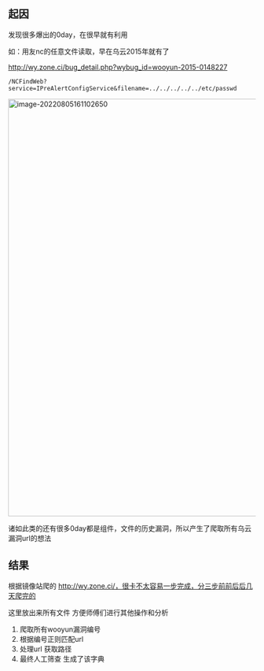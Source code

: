## 起因

发现很多爆出的0day，在很早就有利用

如：用友nc的任意文件读取，早在乌云2015年就有了

http://wy.zone.ci/bug_detail.php?wybug_id=wooyun-2015-0148227

```
/NCFindWeb?service=IPreAlertConfigService&filename=../../../../../etc/passwd
```
<img width="848" alt="image-20220805161102650" src="https://user-images.githubusercontent.com/46959313/183036812-525f7db5-73c6-4cb6-b931-1f0e5ace1377.png">


诸如此类的还有很多0day都是组件，文件的历史漏洞，所以产生了爬取所有乌云漏洞url的想法

## 结果

根据镜像站爬的 http://wy.zone.ci/，很卡不太容易一步完成，分三步前前后后几天爬完的

这里放出来所有文件 方便师傅们进行其他操作和分析

1. 爬取所有wooyun漏洞编号
2. 根据编号正则匹配url
3. 处理url 获取路径
4. 最终人工筛查 生成了该字典
